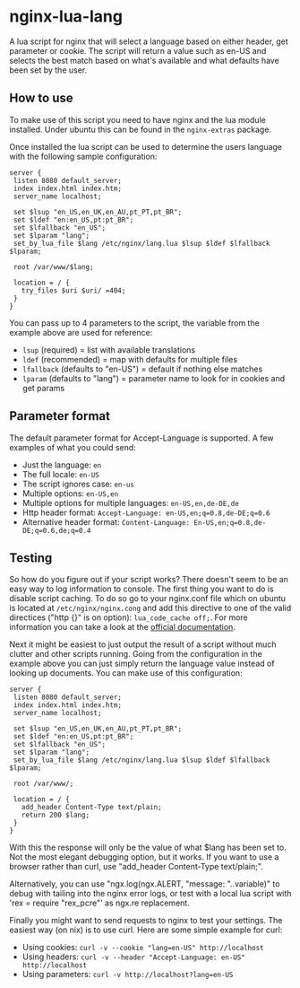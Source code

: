 # nginx-lua-lang

A lua script for nginx that will select a language based on either header, get parameter or cookie.
The script will return a value such as en-US and selects the best match based on what's available
and what defaults have been set by the user.

## How to use

To make use of this script you need to have nginx and the lua module installed. Under ubuntu this
can be found in the ```nginx-extras``` package.

Once installed the lua script can be used to determine the users language with the following sample
configuration:

```
server {
 listen 8080 default_server;
 index index.html index.htm;
 server_name localhost;

 set $lsup "en_US,en_UK,en_AU,pt_PT,pt_BR";
 set $ldef "en:en_US,pt:pt_BR";
 set $lfallback "en_US";
 set $lparam "lang";
 set_by_lua_file $lang /etc/nginx/lang.lua $lsup $ldef $lfallback $lparam;

 root /var/www/$lang;

 location = / {
   try_files $uri $uri/ =404;
 }
}
```

You can pass up to 4 parameters to the script, the variable from the example above are used for
reference:

 * ```lsup``` (required) = list with available translations
 * ```ldef``` (recommended) = map with defaults for multiple files
 * ```lfallback``` (defaults to "en-US") = default if nothing else matches
 * ```lparam``` (defaults to "lang") = parameter name to look for in cookies and get params


## Parameter format

The default parameter format for Accept-Language is supported. A few examples of what you could
send:

 * Just the language: ```en```
 * The full locale: ```en-US```
 * The script ignores case: ```en-us```
 * Multiple options: ```en-US,en```
 * Multiple options for multiple languages: ```en-US,en,de-DE,de```
 * Http header format: ```Accept-Language: en-US,en;q=0.8,de-DE;q=0.6```
 * Alternative header format: ```Content-Language: En-US,en;q=0.8,de-DE;q=0.6,de;q=0.4```


## Testing

So how do you figure out if your script works? There doesn't seem to be an easy way to log
information to console. The first thing you want to do is disable script caching. To do so go to
your nginx.conf file which on ubuntu is located at ```/etc/nginx/nginx.cong``` and add this
directive to one of the valid directices ("http {}" is on option): ```lua_code_cache off;```.
For more information you can take a look at the [official documentation](https://github.com/openresty/lua-nginx-module#lua_code_cache).

Next it might be easiest to just output the result of a script without much clutter and other
scripts running. Going from the configuration in the example above you can just simply return the
language value instead of looking up documents. You can make use of this configuration:

```
server {
 listen 8080 default_server;
 index index.html index.htm;
 server_name localhost;

 set $lsup "en_US,en_UK,en_AU,pt_PT,pt_BR";
 set $ldef "en:en_US,pt:pt_BR";
 set $lfallback "en_US";
 set $lparam "lang";
 set_by_lua_file $lang /etc/nginx/lang.lua $lsup $ldef $lfallback $lparam;

 root /var/www/;

 location = / {
   add_header Content-Type text/plain;
   return 200 $lang;
 }
}
```

With this the response will only be the value of what $lang has been set to. Not the most elegant debugging option, but it works. If you want to use a browser rather than curl, use "add_header Content-Type text/plain;".

Alternatively, you can use "ngx.log(ngx.ALERT, "message: "..variable)" to debug with tailing into the nginx error logs, or test with a local lua script with 'rex = require "rex_pcre"' as ngx.re replacement.

Finally you might want to send requests to nginx to test your settings. The easiest way (on nix)
is to use curl. Here are some simple example for curl:

 * Using cookies: ```curl -v --cookie "lang=en-US" http://localhost```
 * Using headers: ```curl -v --header "Accept-Language: en-US" http://localhost```
 * Using parameters: ```curl -v http://localhost?lang=en-US```
